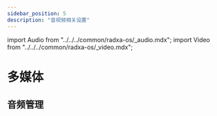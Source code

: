 ```yaml
---
sidebar_position: 5
description: "音视频相关设置"
---
```


import Audio from "../../../common/radxa-os/\_audio.mdx";
import Video from "../../../common/radxa-os/\_video.mdx";

# 多媒体

## 音频管理

<Audio />

## 视频播放

<Video />
